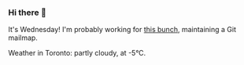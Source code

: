 ### Hi there :wave:

It's Wednesday! I'm probably working for [this bunch](https://github.com/kohofinancial), maintaining a Git mailmap.

Weather in Toronto: partly cloudy, at -5°C.
